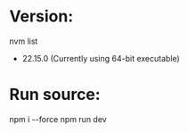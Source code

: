 # Version:
nvm list
  * 22.15.0 (Currently using 64-bit executable)
# Run source:
  npm i --force
  npm run dev
